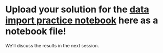 

# Upload your solution for the [data import practice notebook](https://github.com/birkenkrahe/dsc101/blob/main/tests/problems/data-import-problems.ipynb) here as a notebook file!

We'll discuss the results in the next session.

